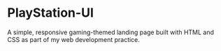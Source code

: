 # PlayStation-UI
A simple, responsive gaming-themed landing page built with HTML and CSS as part of my web development practice.
